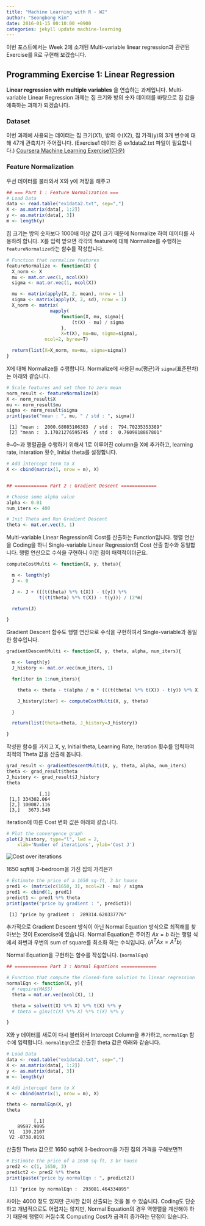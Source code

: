 ```yaml
---
title: "Machine Learning with R - W2"
author: "Seongbong Kim"
date: 2016-01-15 00:10:00 +0900
categories: jekyll update machine-learning
---
```


이번 포스트에서는 Week 2에 소개된 Multi-variable linear regression과 관련된 Exercise를 R로 구현해 보겠습니다.


## Programming Exercise 1: Linear Regression


**Linear regression with multiple variables** 을 연습하는 과제입니다.
 Multi-variable Linear Regression 과제는 집 크기와 방의 숫자 데이터를 바탕으로 집 값을 예측하는 과제가 되겠습니다.

### Dataset
이번 과제에 사용되는 데이터는 집 크기(X1), 방의 수(X2), 집 가격(y)의 3개 변수에 대해 47개 관측치가 주어집니다.
(Exercise1 데이터 중 ex1data2.txt 파일이 필요합니다.)
    <a href="https://s3.amazonaws.com/spark-public/ml/exercises/on-demand/machine-learning-ex1.zip">Coursera Machine Learning Exercise1(다운)</a>

### Feature Normalization



우선 데이터를 불러와서 X와 y에 저장을 해주고


```r
## === Part 1 : Feature Normalization ===
# Load Data
data <- read.table("ex1data2.txt", sep=",")
X <- as.matrix(data[, 1:2])
y <- as.matrix(data[, 3])
m <- length(y)
```

집 크기는 방의 숫자보다 1000배 이상 값이 크기 때문에 Normalize 하여 데이터를 사용하려 합니다.
X를 입력 받으면 각각의 feature에 대해 Normalize를 수행하는 `featureNormalize`라는 함수를 작성합니다.


```r
# Function that normalize features
featureNormalize <- function(X) {
  X_norm <- X
  mu <- mat.or.vec(1, ncol(X))
  sigma <- mat.or.vec(1, ncol(X))

  mu <- matrix(apply(X, 2, mean), nrow = 1)
  sigma <- matrix(apply(X, 2, sd), nrow = 1)
  X_norm <- matrix(
                mapply(
                    function(X, mu, sigma){
                        (t(X) - mu) / sigma
                    },
                    X=t(X), mu=mu, sigma=sigma),
              ncol=2, byrow=T)

  return(list(X=X_norm, mu=mu, sigma=sigma))
}
```

 X에 대해 Normalize를 수행합니다. Normalize에 사용된 `mu`(평균)과 `sigma`(표준편차)는 아래와 같습니다.


```r
# Scale features and set them to zero mean
norm_result <- featureNormalize(X)
X <- norm_result$X
mu <- norm_result$mu
sigma <- norm_result$sigma
print(paste("mean : ", mu, " / std : ", sigma))
```


     [1] "mean :  2000.68085106383  / std :  794.70235353389"
     [2] "mean :  3.17021276595745  / std :  0.7609818867801"


θ~0~과 행렬곱을 수행하기 위해서 1로 이루어진 column을 X에 추가하고,
learning rate, interation 횟수, Initial theta를 설정합니다.


```r
# Add intercept term to X
X <- cbind(matrix(1, nrow = m), X)


## ============ Part 2 : Gradient Descent =============

# Choose some alpha value
alpha <- 0.01
num_iters <- 400

# Init Theta and Run Gradient Descent
theta <- mat.or.vec(3, 1)
```

Multi-variable Linear Regression의 Cost를 산출하는 Function입니다. 행렬 연산을 Coding을 하니 Single-variable Linear Regression의 Cost 산출 함수와 동일합니다. 행렬 연산으로 수식을 구현하니 이런 점이 매력적이더군요.


```r
computeCostMulti <- function(X, y, theta){

  m <- length(y)
  J <- 0

  J <- J + (((t(theta) %*% t(X)) - t(y)) %*%
            t((t(theta) %*% t(X)) - t(y))) / (2*m)

  return(J)

}
```

Gradient Descent 함수도 행렬 연산으로 수식을 구현하여서 Single-variable과 동일한 함수입니다.


```r
gradientDescentMulti <- function(X, y, theta, alpha, num_iters){

  m <- length(y)
  J_history <- mat.or.vec(num_iters, 1)

  for(iter in 1:num_iters){

    theta <- theta - t(alpha / m * (((t(theta) %*% t(X)) - t(y)) %*% X))

    J_history[iter] <- computeCostMulti(X, y, theta)

  }

  return(list(theta=theta, J_history=J_history))

}
```


작성한 함수를 가지고 X, y, Initial theta, Learning Rate, Iteration 횟수를 입력하여 최적의 Theta 값을 산출해 봅니다.

```r
grad_result <- gradientDescentMulti(X, y, theta, alpha, num_iters)
theta <- grad_result$theta
J_history <- grad_result$J_history
theta
```


                [,1]
     [1,] 334302.064
     [2,] 100087.116
     [3,]   3673.548


iteration에 따른 Cost 변화 값은 아래와 같습니다.


```r
# Plot the convergence graph
plot(J_history, type="l", lwd = 2,
    xlab='Number of iterations', ylab='Cost J')
```

![Cost over iterations](/assets/coursera/machine-learning/ex1/unnamed-chunk-9-1.png)

1650 sqft에 3-bedroom을 가진 집의 가격은?!


```r
# Estimate the price of a 1650 sq-ft, 3 br house
pred1 <- (matrix(c(1650, 3), ncol=2) - mu) / sigma
pred1 <- cbind(1, pred1)
predict1 <- pred1 %*% theta
print(paste("price by gradient : ", predict1))
```


     [1] "price by gradient :  289314.620337776"


추가적으로 Gradient Descent 방식이 아닌 Normal Equation 방식으로 최적해를 찾아보는 것이 Excercise에 있습니다.
Normal Equation은 주어진 $Ax = b$ 라는 행렬 식에서 좌변과 우변의 sum of square를 최소화 하는 수식입니다.
($A^TAx = A^Tb$)

Normal Equation을 구현하는 함수를 작성합니다. (`normalEqn`)


```r
## ============ Part 3 : Normal Equations =============

# Function that compute the closed-form solution to linear regression
normalEqn <- function(X, y){
  # require(MASS)
  theta = mat.or.vec(ncol(X), 1)

  theta = solve(t(X) %*% X) %*% t(X) %*% y
  # theta = ginv(t(X) %*% X) %*% t(X) %*% y

}
```

X와 y 데이터를 새로이 다시 불러와서 Intercept Column을 추가하고, `normalEqn` 함수에 입력합니다. `normalEqn`으로 산출된 theta 값은 아래와 같습니다.


```r
# Load Data
data <- read.table("ex1data2.txt", sep=",")
X <- as.matrix(data[, 1:2])
y <- as.matrix(data[, 3])
m <- length(y)

# Add intercept term to X
X <- cbind(matrix(1, nrow = m), X)

theta <- normalEqn(X, y)
theta
```


              [,1]
        89597.9095
     V1   139.2107
     V2 -8738.0191


산출된 Theta 값으로 1650 sqft에 3-bedroom을 가진 집의 가격을 구해보면?!


```r
# Estimate the price of a 1650 sq-ft, 3 br house
pred2 <- c(1, 1650, 3)
predict2 <- pred2 %*% theta
print(paste("price by normalEqn : ", predict2))
```


     [1] "price by normalEqn :  293081.464334895"


차이는 4000 정도 있지만 근사한 값이 산출되는 것을 볼 수 있습니다. Coding도 단순하고 개념적으로도 어렵지는 않지만, Normal Equation의 경우 역행렬을 계산해야 하기 때문에 행렬이 커질수록 Computing Cost가 급격히 증가하는 단점이 있습니다.
